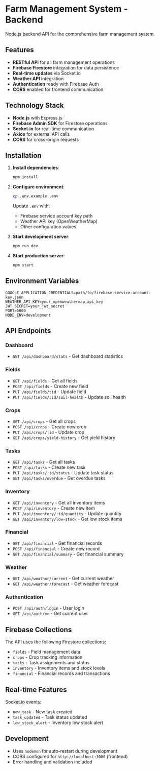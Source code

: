 # Farm Management System - Backend

Node.js backend API for the comprehensive farm management system.

## Features

- **RESTful API** for all farm management operations
- **Firebase Firestore** integration for data persistence
- **Real-time updates** via Socket.io
- **Weather API** integration
- **Authentication** ready with Firebase Auth
- **CORS** enabled for frontend communication

## Technology Stack

- **Node.js** with Express.js
- **Firebase Admin SDK** for Firestore operations
- **Socket.io** for real-time communication
- **Axios** for external API calls
- **CORS** for cross-origin requests

## Installation

1. **Install dependencies**:
   ```bash
   npm install
   ```

2. **Configure environment**:
   ```bash
   cp .env.example .env
   ```
   
   Update `.env` with:
   - Firebase service account key path
   - Weather API key (OpenWeatherMap)
   - Other configuration values

3. **Start development server**:
   ```bash
   npm run dev
   ```

4. **Start production server**:
   ```bash
   npm start
   ```

## Environment Variables

```env
GOOGLE_APPLICATION_CREDENTIALS=path/to/firebase-service-account-key.json
WEATHER_API_KEY=your_openweathermap_api_key
JWT_SECRET=your_jwt_secret
PORT=5000
NODE_ENV=development
```

## API Endpoints

### Dashboard
- `GET /api/dashboard/stats` - Get dashboard statistics

### Fields
- `GET /api/fields` - Get all fields
- `POST /api/fields` - Create new field
- `PUT /api/fields/:id` - Update field
- `PUT /api/fields/:id/soil-health` - Update soil health

### Crops
- `GET /api/crops` - Get all crops
- `POST /api/crops` - Create new crop
- `PUT /api/crops/:id` - Update crop
- `GET /api/crops/yield-history` - Get yield history

### Tasks
- `GET /api/tasks` - Get all tasks
- `POST /api/tasks` - Create new task
- `PUT /api/tasks/:id/status` - Update task status
- `GET /api/tasks/overdue` - Get overdue tasks

### Inventory
- `GET /api/inventory` - Get all inventory items
- `POST /api/inventory` - Create new item
- `PUT /api/inventory/:id/quantity` - Update quantity
- `GET /api/inventory/low-stock` - Get low stock items

### Financial
- `GET /api/financial` - Get financial records
- `POST /api/financial` - Create new record
- `GET /api/financial/summary` - Get financial summary

### Weather
- `GET /api/weather/current` - Get current weather
- `GET /api/weather/forecast` - Get weather forecast

### Authentication
- `POST /api/auth/login` - User login
- `GET /api/auth/me` - Get current user

## Firebase Collections

The API uses the following Firestore collections:
- `fields` - Field management data
- `crops` - Crop tracking information
- `tasks` - Task assignments and status
- `inventory` - Inventory items and stock levels
- `financial` - Financial records and transactions

## Real-time Features

Socket.io events:
- `new_task` - New task created
- `task_updated` - Task status updated
- `low_stock_alert` - Inventory low stock alert

## Development

- Uses `nodemon` for auto-restart during development
- CORS configured for `http://localhost:3000` (frontend)
- Error handling and validation included